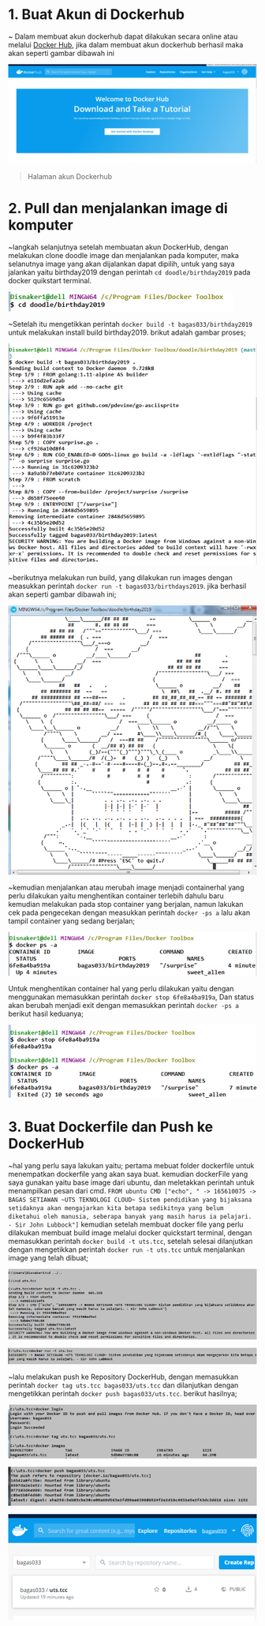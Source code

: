 # 1. Buat Akun di Dockerhub
~ Dalam membuat akun dockerhub dapat dilakukan secara online atau melalui  [Docker Hub](https://hub.docker.com/), jika dalam membuat akun dockerhub berhasil maka akan seperti gambar dibawah ini

![Halaman Akun Dockerhub](https://github.com/Bagas033/UTS-TCC-Bagas/blob/master/dockerhub_1.png)
> Halaman akun Dockerhub

# 2. Pull dan menjalankan image di komputer 
~langkah selanjutnya setelah membuatan akun DockerHub, dengan melakukan clone doodle image dan menjalankan pada komputer, maka selanutnya image yang akan dijalankan dapat dipilih, untuk yang saya jalankan yaitu birthday2019 dengan perintah `cd doodle/birthday2019` pada docker quikstart terminal.

![pindah direktori](https://github.com/Bagas033/UTS-TCC-Bagas/blob/master/soal_02_1.png)

~Setelah itu mengetikkan perintah `docker build -t bagas033/birthday2019` untuk melakukan install build birthday2019. brikut adalah gambar proses;

![build image](https://github.com/Bagas033/UTS-TCC-Bagas/blob/master/soal_02_2.png)

~berikutnya melakukan run build, yang dilakukan run images dengan measukkan perintah `docker run -t bagas033/birthdays2019`. jika berhasil akan seperti gambar dibawah ini;

![Hasil run](https://github.com/Bagas033/UTS-TCC-Bagas/blob/master/soal_02_3.png)

~kemudian menjalankan atau merubah image menjadi containerhal yang perlu dilakukan yaitu menghentikan container terlebih dahulu baru kemudian melakukan pada stop container yang berjalan, namun lakukan cek pada pengecekan dengan measukkan perintah `docker -ps a` lalu akan tampil container yang sedang berjalan;

![container berjalan](https://github.com/Bagas033/UTS-TCC-Bagas/blob/master/soal_02_4.png)

Untuk menghentikan container hal yang perlu dilakukan yaitu dengan menggunakan memasukkan  perintah `docker stop 6fe8a4ba919a`, Dan status akan berubah menjadi exit dengan memasukkan perintah `docker -ps a` berikut hasil keduanya;

![hasil Stop](https://github.com/Bagas033/UTS-TCC-Bagas/blob/master/soal_02_5.png)

# 3. Buat Dockerfile dan Push ke DockerHub
~hal yang perlu saya lakukan yaitu;
pertama mebuat folder dockerfile untuk menempatkan dockerfile yang akan saya buat.
kemudian dockerFile yang saya gunakan yaitu base image dari ubuntu, dan meletakkan perintah untuk menampilkan pesan dari cmd.
`FROM ubuntu
CMD ["echo", " -> 165610075 -> BAGAS SETIAWAN ~UTS TEKNOLOGI CLOUD~ Sistem pendidikan yang bijaksana setidaknya akan mengajarkan kita betapa sedikitnya yang belum diketahui oleh manusia, seberapa banyak yang masih harus ia pelajari. - Sir John Lubbock"]`
kemudian setelah membuat docker file yang perlu dilakukan membuat build image melalui docker quickstart terminal, dengan memasukkan perintah `docker build -t uts.tcc`, setelah selesai dilanjutkan dengan mengetikkan perintah `docker run -t uts.tcc` untuk menjalankan image yang telah dibuat;

![Proses build](https://github.com/Bagas033/UTS-TCC-Bagas/blob/master/soal_04_1.png)

![Proses run image](https://github.com/Bagas033/UTS-TCC-Bagas/blob/master/soal_04_2.png)

~lalu melakukan  push ke Repository DockerHub, dengan memasukkan perintah `docker tag uts.tcc bagas033/uts.tcc` dan dilanjutkan dengan mengetikkan perintah `docker push bagas033/uts.tcc`. berikut hasilnya;

![proses push](https://github.com/Bagas033/UTS-TCC-Bagas/blob/master/push_dockerhub_1.png)

![proses push](https://github.com/Bagas033/UTS-TCC-Bagas/blob/master/push_dockerhub_2.png)

![Hasil push](https://github.com/Bagas033/UTS-TCC-Bagas/blob/master/push_hasil_docker.png)
